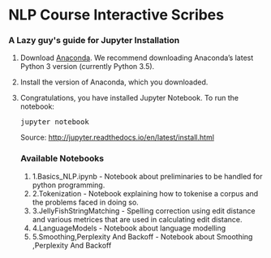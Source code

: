 # NLP Course Interactive Scribes

### A Lazy guy's guide for Jupyter Installation</a></h2>
<ol class="arabic">
<li><p class="first">Download <a class="reference external" href="https://www.continuum.io/downloads">Anaconda</a>. We recommend
downloading Anaconda&#8217;s latest Python 3 version (currently Python 3.5).</p>
</li>
<li><p class="first">Install the version of Anaconda, which you downloaded.</p>
</li>
<li><p class="first">Congratulations, you have installed Jupyter Notebook. To run the notebook:</p>
<div class="highlight-bash"><div class="highlight"><pre><span></span>jupyter notebook
</pre></div>
</div>

Source: <a href="http://jupyter.readthedocs.io/en/latest/install.html">http://jupyter.readthedocs.io/en/latest/install.html</a>

### Available Notebooks

<ol><li>
 1.Basics_NLP.ipynb - Notebook about preliminaries to be handled for python programming.
</li><li>
 2.Tokenization - Notebook explaining how to tokenise a corpus and the problems faced in doing so.
</li><li>
 3.JellyFishStringMatching - Spelling correction using edit distance and various metrices that are used in calculating edit distance.
</li><li>
 4.LanguageModels - Notebook about language modelling
</li><li>
 5.Smoothing,Perplexity And Backoff - Notebook about Smoothing ,Perplexity And Backoff
</li></ol>
